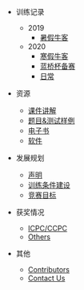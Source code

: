 ﻿- 训练记录

  - 2019
    - [暑假牛客](训练记录/2019/暑假牛客.md)
  - 2020
    - [寒假牛客](训练记录/2020/寒假牛客.md)
    - [蓝桥杯备赛](训练记录/2020/蓝桥杯备赛.md)
    - [日常](训练记录/2020/日常.md)


- 资源

  - [课件讲解](资源/课件讲解.md)
  - [题目&测试样例](资源/题目&测试样例.md)
  - [电子书](资源/电子书.md)
  - [软件](资源/软件.md)
  

- 发展规划

  - [声明](发展规划/声明.md)
  - [训练条件建设](发展规划/训练条件建设.md)
  - [竞赛目标](发展规划/竞赛目标.md)

- 获奖情况

  - [ICPC/CCPC](获奖情况/XCPC.md)
  - [Others](获奖情况/Others.md)
  

- 其他

  - [Contributors](其他/Contributors.md)
  - [Contact Us](其他/Contact.md)